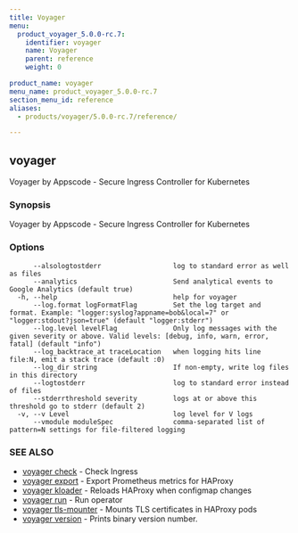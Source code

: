 ```yaml
---
title: Voyager
menu:
  product_voyager_5.0.0-rc.7:
    identifier: voyager
    name: Voyager
    parent: reference
    weight: 0

product_name: voyager
menu_name: product_voyager_5.0.0-rc.7
section_menu_id: reference
aliases:
  - products/voyager/5.0.0-rc.7/reference/

---
```

## voyager

Voyager by Appscode - Secure Ingress Controller for Kubernetes

### Synopsis

Voyager by Appscode - Secure Ingress Controller for Kubernetes

### Options

```
      --alsologtostderr                  log to standard error as well as files
      --analytics                        Send analytical events to Google Analytics (default true)
  -h, --help                             help for voyager
      --log.format logFormatFlag         Set the log target and format. Example: "logger:syslog?appname=bob&local=7" or "logger:stdout?json=true" (default "logger:stderr")
      --log.level levelFlag              Only log messages with the given severity or above. Valid levels: [debug, info, warn, error, fatal] (default "info")
      --log_backtrace_at traceLocation   when logging hits line file:N, emit a stack trace (default :0)
      --log_dir string                   If non-empty, write log files in this directory
      --logtostderr                      log to standard error instead of files
      --stderrthreshold severity         logs at or above this threshold go to stderr (default 2)
  -v, --v Level                          log level for V logs
      --vmodule moduleSpec               comma-separated list of pattern=N settings for file-filtered logging
```

### SEE ALSO

* [voyager check](/docs/reference/voyager_check.md)	 - Check Ingress
* [voyager export](/docs/reference/voyager_export.md)	 - Export Prometheus metrics for HAProxy
* [voyager kloader](/docs/reference/voyager_kloader.md)	 - Reloads HAProxy when configmap changes
* [voyager run](/docs/reference/voyager_run.md)	 - Run operator
* [voyager tls-mounter](/docs/reference/voyager_tls-mounter.md)	 - Mounts TLS certificates in HAProxy pods
* [voyager version](/docs/reference/voyager_version.md)	 - Prints binary version number.

